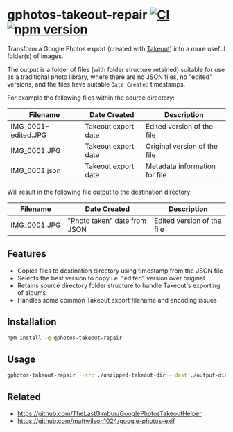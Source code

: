 # gphotos-takeout-repair [![CI](https://github.com/AlecRust/gphotos-takeout-repair/actions/workflows/ci.yml/badge.svg)](https://github.com/AlecRust/gphotos-takeout-repair/actions/workflows/ci.yml) [![npm version](https://badge.fury.io/js/gphotos-takeout-repair.svg)](https://badge.fury.io/js/gphotos-takeout-repair)

Transform a Google Photos export (created with [Takeout](https://takeout.google.com/)) into a more useful folder(s) of images.

The output is a folder of files (with folder structure retained) suitable for use as a traditional photo library, where there are no JSON files, no "edited" versions, and the files have suitable `Date Created` timestamps.

For example the following files within the source directory:

| Filename            | Date Created        | Description                   |
| ------------------- | ------------------- | ----------------------------- |
| IMG_0001-edited.JPG | Takeout export date | Edited version of the file    |
| IMG_0001.JPG        | Takeout export date | Original version of the file  |
| IMG_0001.json       | Takeout export date | Metadata information for file |

Will result in the following file output to the destination directory:

| Filename     | Date Created                 | Description                |
| ------------ | ---------------------------- | -------------------------- |
| IMG_0001.JPG | "Photo taken" date from JSON | Edited version of the file |

## Features

- Copies files to destination directory using timestamp from the JSON file
- Selects the best version to copy i.e. "edited" version over original
- Retains source directory folder structure to handle Takeout's exporting of albums
- Handles some common Takeout export filename and encoding issues

## Installation

```sh
npm install -g gphotos-takeout-repair
```

## Usage

```sh
gphotos-takeout-repair --src ./unzipped-takeout-dir --dest ./output-dir
```

## Related

- https://github.com/TheLastGimbus/GooglePhotosTakeoutHelper
- https://github.com/mattwilson1024/google-photos-exif
